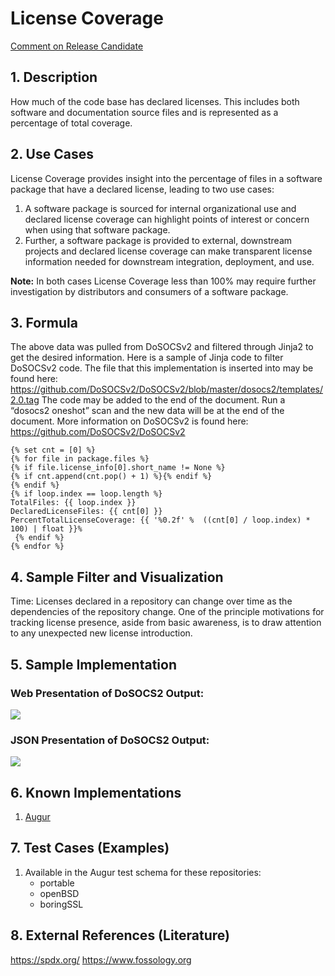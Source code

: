 # License Coverage

[Comment on Release Candidate](https://github.com/chaoss/wg-risk/issues/18)

## 1. Description
How much of the code base has declared licenses. This includes both software and documentation source files and is represented as a percentage of total coverage.

## 2. Use Cases
License Coverage provides insight into the percentage of files in a software package that have a declared license, leading to two use cases:
1. A software package is sourced for internal organizational use and declared license coverage can highlight points of interest or concern when using that software package.
2. Further, a software package is provided to external, downstream projects and declared license coverage can make transparent license information needed for downstream integration, deployment, and use.

**Note:** In both cases License Coverage less than 100% may require further investigation by distributors and consumers of a software package.

## 3. Formula
The above data was pulled from DoSOCSv2 and filtered through Jinja2 to get the desired information. Here is a sample of Jinja code to filter DoSOCSv2 code. The file that this implementation is inserted into may be found here:
https://github.com/DoSOCSv2/DoSOCSv2/blob/master/dosocs2/templates/2.0.tag
The code may be added to the end of the document. Run a “dosocs2 oneshot” scan and the new data will be at the end of the document. More information on DoSOCSv2 is found here:
https://github.com/DoSOCSv2/DoSOCSv2

```
{% set cnt = [0] %}
{% for file in package.files %}
{% if file.license_info[0].short_name != None %}
{% if cnt.append(cnt.pop() + 1) %}{% endif %}
{% endif %}
{% if loop.index == loop.length %}
TotalFiles: {{ loop.index }}
DeclaredLicenseFiles: {{ cnt[0] }}
PercentTotalLicenseCoverage: {{ '%0.2f' %  ((cnt[0] / loop.index) * 100) | float }}%
 {% endif %}
{% endfor %}
```

## 4. Sample Filter and Visualization
Time: Licenses declared in a repository can change over time as the dependencies of the repository change. One of the principle motivations for tracking license presence, aside from basic awareness, is to draw attention to any unexpected new license introduction.

## 5. Sample Implementation
### Web Presentation of DoSOCS2 Output:
![](https://i.imgur.com/HGG24bk.jpg)

### JSON Presentation of DoSOCS2 Output:
![](https://i.imgur.com/Xyxm3q3.jpg)

## 6. Known Implementations
1. [Augur](https://github.com/chaoss/augur)

## 7. Test Cases (Examples)
1. Available in the Augur test schema for these repositories:
    - portable
    - openBSD
    - boringSSL

## 8. External References (Literature)
https://spdx.org/
https://www.fossology.org
